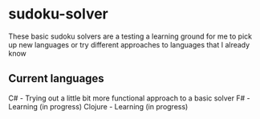 # sudoku-solver

These basic sudoku solvers are a testing a learning ground for me to pick up new languages or try different approaches to languages that I already know

## Current languages

C# - Trying out a little bit more functional approach to a basic solver
F# - Learning (in progress)
Clojure - Learning (in progress)